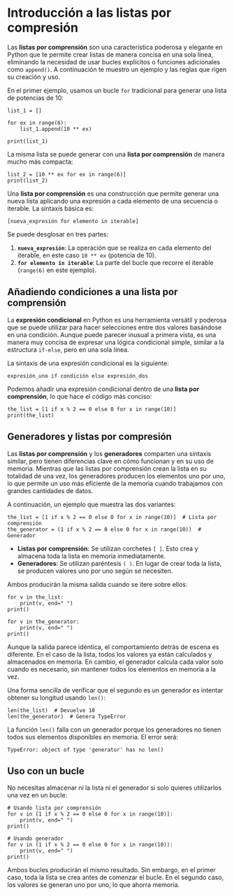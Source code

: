 # Introducción a las listas por compresión

Las **listas por comprensión** son una característica poderosa y elegante en Python que te permite crear listas de manera concisa en una sola línea, eliminando la necesidad de usar bucles explícitos o funciones adicionales como `append()`. A continuación te muestro un ejemplo y las reglas que rigen su creación y uso.

En el primer ejemplo, usamos un bucle `for` tradicional para generar una lista de potencias de 10:

```
list_1 = []

for ex in range(6):
    list_1.append(10 ** ex)

print(list_1)
```

La misma lista se puede generar con una **lista por comprensión** de manera mucho más compacta:

```
list_2 = [10 ** ex for ex in range(6)]
print(list_2)
```

Una **lista por comprensión** es una construcción que permite generar una nueva lista aplicando una expresión a cada elemento de una secuencia o iterable. 
La sintaxis básica es:

```
[nueva_expresión for elemento in iterable]
```

Se puede desglosar en tres partes:

1. **`nueva_expresión`**: La operación que se realiza en cada elemento del iterable, en este caso `10 ** ex` (potencia de 10).
2. **`for elemento in iterable`**: La parte del bucle que recorre el iterable (`range(6)` en este ejemplo).

## Añadiendo condiciones a una lista por comprensión

La **expresión condicional** en Python es una herramienta versátil y poderosa que se puede utilizar para hacer selecciones entre dos valores basándose en una condición. Aunque puede parecer inusual a primera vista, es una manera muy concisa de expresar una lógica condicional simple, similar a la estructura `if-else`, pero en una sola línea.

La sintaxis de una expresión condicional es la siguiente:

```
expresión_uno if condición else expresión_dos
```

Podemos añadir una expresión condicional dentro de una **lista por comprensión**, lo que hace el código más conciso:

```
the_list = [1 if x % 2 == 0 else 0 for x in range(10)]
print(the_list)
```

## Generadores y listas por compresión

Las **listas por comprensión** y los **generadores** comparten una sintaxis similar, pero tienen diferencias clave en cómo funcionan y en su uso de memoria. Mientras que las listas por comprensión crean la lista en su totalidad de una vez, los generadores producen los elementos uno por uno, lo que permite un uso más eficiente de la memoria cuando trabajamos con grandes cantidades de datos.

A continuación, un ejemplo que muestra las dos variantes:

```
the_list = [1 if x % 2 == 0 else 0 for x in range(10)]  # Lista por comprensión
the_generator = (1 if x % 2 == 0 else 0 for x in range(10))  # Generador
```

* **Listas por comprensión**: Se utilizan corchetes `[ ]`. Esto crea y almacena toda la lista en memoria inmediatamente.
* **Generadores**: Se utilizan paréntesis `( )`. En lugar de crear toda la lista, se producen valores uno por uno según se necesiten.

Ambos producirán la misma salida cuando se itere sobre ellos:

```
for v in the_list:
    print(v, end=" ")
print()

for v in the_generator:
    print(v, end=" ")
print()
```


Aunque la salida parece idéntica, el comportamiento detrás de escena es diferente. En el caso de la lista, todos los valores ya están calculados y almacenados en memoria. En cambio, el generador calcula cada valor solo cuando es necesario, sin mantener todos los elementos en memoria a la vez.

Una forma sencilla de verificar que el segundo es un generador es intentar obtener su longitud usando `len()`:

```
len(the_list)  # Devuelve 10
len(the_generator)  # Genera TypeError
```

La función `len()` falla con un generador porque los generadores no tienen todos sus elementos disponibles en memoria. El error será:

```
TypeError: object of type 'generator' has no len()
```

## Uso con un bucle

No necesitas almacenar ni la lista ni el generador si solo quieres utilizarlos una vez en un bucle:

```
# Usando lista por comprensión
for v in [1 if x % 2 == 0 else 0 for x in range(10)]:
    print(v, end=" ")
print()

# Usando generador
for v in (1 if x % 2 == 0 else 0 for x in range(10)):
    print(v, end=" ")
print()
```

Ambos bucles producirán el mismo resultado. Sin embargo, en el primer caso, toda la lista se crea antes de comenzar el bucle. En el segundo caso, los valores se generan uno por uno, lo que ahorra memoria.

